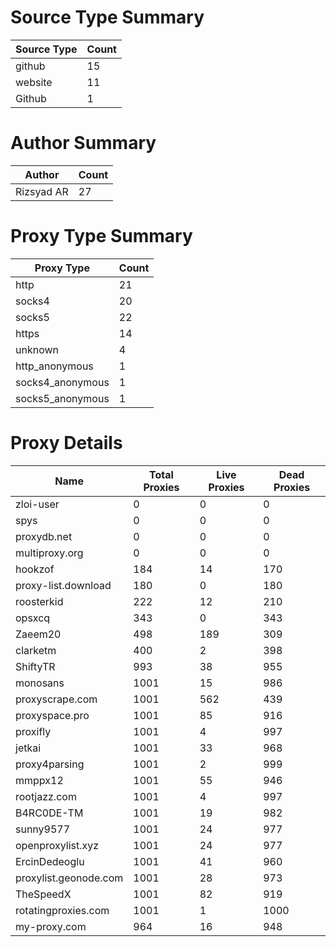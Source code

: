 # Source Type Summary

| Source Type | Count |
|-------------|-------|
| github | 15 |
| website | 11 |
| Github | 1 |


# Author Summary

| Author | Count |
|--------|-------|
| Rizsyad AR | 27 |


# Proxy Type Summary

| Proxy Type | Count |
|------------|-------|
| http | 21 |
| socks4 | 20 |
| socks5 | 22 |
| https | 14 |
| unknown | 4 |
| http_anonymous | 1 |
| socks4_anonymous | 1 |
| socks5_anonymous | 1 |


# Proxy Details

| Name | Total Proxies | Live Proxies | Dead Proxies |
|------|---------------|--------------|---------------|
| zloi-user | 0 | 0 | 0 |
| spys | 0 | 0 | 0 |
| proxydb.net | 0 | 0 | 0 |
| multiproxy.org | 0 | 0 | 0 |
| hookzof | 184 | 14 | 170 |
| proxy-list.download | 180 | 0 | 180 |
| roosterkid | 222 | 12 | 210 |
| opsxcq | 343 | 0 | 343 |
| Zaeem20 | 498 | 189 | 309 |
| clarketm | 400 | 2 | 398 |
| ShiftyTR | 993 | 38 | 955 |
| monosans | 1001 | 15 | 986 |
| proxyscrape.com | 1001 | 562 | 439 |
| proxyspace.pro | 1001 | 85 | 916 |
| proxifly | 1001 | 4 | 997 |
| jetkai | 1001 | 33 | 968 |
| proxy4parsing | 1001 | 2 | 999 |
| mmppx12 | 1001 | 55 | 946 |
| rootjazz.com | 1001 | 4 | 997 |
| B4RC0DE-TM | 1001 | 19 | 982 |
| sunny9577 | 1001 | 24 | 977 |
| openproxylist.xyz | 1001 | 24 | 977 |
| ErcinDedeoglu | 1001 | 41 | 960 |
| proxylist.geonode.com | 1001 | 28 | 973 |
| TheSpeedX | 1001 | 82 | 919 |
| rotatingproxies.com | 1001 | 1 | 1000 |
| my-proxy.com | 964 | 16 | 948 |
